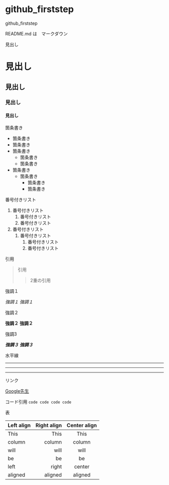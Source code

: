 # github_firststep
github_firststep

README.md は　マークダウン

見出し
# 見出し
## 見出し
### 見出し
#### 見出し

箇条書き
- 箇条書き
- 箇条書き
- 箇条書き
    - 箇条書き
    - 箇条書き
- 箇条書き
    - 箇条書き
        - 箇条書き
        - 箇条書き

番号付きリスト
1. 番号付きリスト
    1. 番号付きリスト
    1. 番号付きリスト
1. 番号付きリスト
    1. 番号付きリスト
        1. 番号付きリスト
        1. 番号付きリスト

引用
> 引用
>  
> > 2重の引用
> >

強調１

*強調１*
_強調１_

強調２

**強調２**
__強調２__

強調3

***強調３***
___強調３___

水平線

***
---
___

リンク

[Google先生](https://www.google.co.jp/)

コード引用
`
code
code
code
code
`

表

| Left align | Right align | Center align |
|:-----------|------------:|:------------:|
| This       | This        | This         |
| column     | column      | column       |
| will       | will        | will         |
| be         | be          | be           |
| left       | right       | center       |
| aligned    | aligned     | aligned      |
